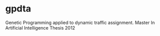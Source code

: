 gpdta
=====

Genetic Programming applied to dynamic traffic assignment. Master In Artificial Intelligence Thesis 2012